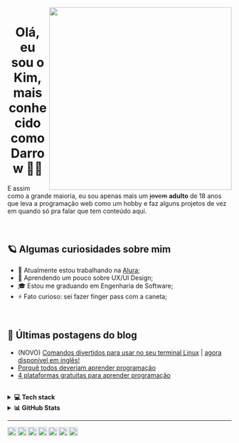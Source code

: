 <img align="right" src="https://github.com/darrow12/darrow12/blob/main/images/undraw_programming_2svr.svg" width="410"/>

<h1 align="center">Olá, eu sou o Kim, mais conhecido como Darrow 👋😎</h1>
E assim como a grande maioria, eu sou apenas mais um <strike>jovem</strike> <b>adulto</b> de 18 anos que leva a programação web como um hobby e faz alguns projetos de vez em quando só pra falar que tem conteúdo aqui.

<br />
<br />
<br />

## 🪐 Algumas curiosidades sobre mim

- 🔭 Atualmente estou trabalhando na <a href="https://www.alura.com.br" target="_blank">Alura</a>;
- 🌱 Aprendendo um pouco sobre UX/UI Design;
- 🎓 Estou me graduando em Engenharia de Software;
- ⚡ Fato curioso: sei fazer finger pass com a caneta;

<br />

## 📕 Últimas postagens do blog
- (NOVO) [Comandos divertidos para usar no seu terminal Linux](https://medium.com/@darrow12/comandos-divertidos-para-usar-no-seu-terminal-linux-a6c481d9d1d7) | [agora disponível em inglês!](https://dev.to/darrow/fun-commands-to-use-in-your-linux-terminal-4igc) <img src="https://github.com/darrow12/Pop_OS-posInstall/blob/main/.github/us.png" height="12">
- <a href="https://medium.com/@darrow12/porqu%C3%AA-todos-deveriam-aprender-programa%C3%A7%C3%A3o-1880143b3c5">Porquê todos deveriam aprender programação</a>
- <a href="https://medium.com/@darrow12/4-plataformas-gratuitas-para-aprender-programa%C3%A7%C3%A3o-f49b61642a80">4 plataformas gratuitas para aprender programação</a>

<br />

<details>
  <summary><b>💻 Tech stack</b></summary>
  
  ## 🤿 Tecnologias:
  - HTML5
  - CSS3
  - JavaScript

  ## 🤓 Estudando:
  - ReactJS
  - TailwindCSS
  - Sass
  - MySQL
  - Node.js (de vez em nunca)
  - Shell Script

  ## 🔬 Ferramentas:
  - Git
  - Figma
  - Photoshop
  - Blender
  - Linux
  - Notion
</details>


<details>
  <summary><b>📊 GitHub Stats</b></summary>
  <br/>
  <a href="https://github.com/darrow12">
  <img height="180em" src="https://github-readme-streak-stats.herokuapp.com/?user=darrow12&theme=nord&hide_border=true"/>
    <img height="180em" src="https://github-readme-stats-eight-theta.vercel.app/api/top-langs/?username=darrow12&layout=compact&langs_count=8&theme=nord&hide_border=true"/>
  <img height="180em" src="https://github-readme-stats-eight-theta.vercel.app/api?username=darrow12&show_icons=true&theme=nord&include_all_commits=true&count_private=true&hide_border=true"/>
</a>
</details>

----

<a href="https://twitter.com/darrou12">
  <img align="left" alt="Darrow's Twitter" width="20px" src="https://simpleicons.now.sh/twitter/748FAC" title="Perfil no Twitter" />
</a>
<a href="https://linkedin.com/in/kimfreitas12">
  <img align="left" alt="Darrow's LinkedIn" width="20px" src="https://simpleicons.now.sh/linkedin/748FAC" title="Perfil no LinkedIn" />
</a>
<a href="https://dribbble.com/darrow">
  <img align="left" alt="Darrow's Dribbble" width="20px" src="https://simpleicons.now.sh/dribbble/748FAC" title="Perfil no Dribbble" />
</a>
<a href="https://medium.com/@darrow12">
  <img align="left" alt="Darrow's Medium" width="20px" src="https://simpleicons.vercel.app/medium/748FAC" title="Perfil no Medium (artigos em português)" />
</a>
<a href="https://dev.to/darrow">
  <img align="left" alt="Darrow's Dev Community" width="20px" src="https://simpleicons.vercel.app/devdotto/748FAC" title="Perfil no Dev.to (artigos em inglês)" />
</a>
<a href="https://www.youtube.com/darrow1210">
  <img align="left" alt="Darrow's YouTube" width="20px" src="https://simpleicons.vercel.app/youtube/748FAC" title="Canal no YouTube" />
</a>
<a href="https://codepen.io/darrow12">
  <img align="left" alt="Darrow's CodePen" width="20px" src="https://simpleicons.vercel.app/codepen/748FAC" title="Perfil no CodePen" />
</a>
